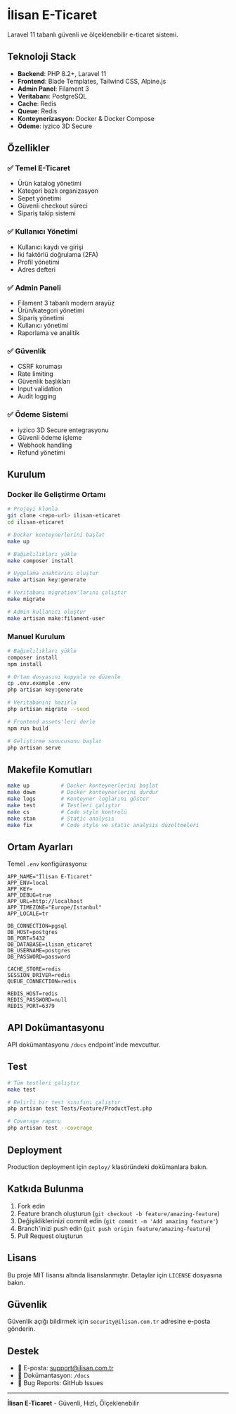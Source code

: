 # İlisan E-Ticaret

Laravel 11 tabanlı güvenli ve ölçeklenebilir e-ticaret sistemi.

## Teknoloji Stack

-   **Backend**: PHP 8.2+, Laravel 11
-   **Frontend**: Blade Templates, Tailwind CSS, Alpine.js
-   **Admin Panel**: Filament 3
-   **Veritabanı**: PostgreSQL
-   **Cache**: Redis
-   **Queue**: Redis
-   **Konteynerizasyon**: Docker & Docker Compose
-   **Ödeme**: iyzico 3D Secure

## Özellikler

### ✅ Temel E-Ticaret

-   Ürün katalog yönetimi
-   Kategori bazlı organizasyon
-   Sepet yönetimi
-   Güvenli checkout süreci
-   Sipariş takip sistemi

### ✅ Kullanıcı Yönetimi

-   Kullanıcı kaydı ve girişi
-   İki faktörlü doğrulama (2FA)
-   Profil yönetimi
-   Adres defteri

### ✅ Admin Paneli

-   Filament 3 tabanlı modern arayüz
-   Ürün/kategori yönetimi
-   Sipariş yönetimi
-   Kullanıcı yönetimi
-   Raporlama ve analitik

### ✅ Güvenlik

-   CSRF koruması
-   Rate limiting
-   Güvenlik başlıkları
-   Input validation
-   Audit logging

### ✅ Ödeme Sistemi

-   iyzico 3D Secure entegrasyonu
-   Güvenli ödeme işleme
-   Webhook handling
-   Refund yönetimi

## Kurulum

### Docker ile Geliştirme Ortamı

```bash
# Projeyi klonla
git clone <repo-url> ilisan-eticaret
cd ilisan-eticaret

# Docker konteynerlerini başlat
make up

# Bağımlılıkları yükle
make composer install

# Uygulama anahtarını oluştur
make artisan key:generate

# Veritabanı migration'larını çalıştır
make migrate

# Admin kullanıcı oluştur
make artisan make:filament-user
```

### Manuel Kurulum

```bash
# Bağımlılıkları yükle
composer install
npm install

# Ortam dosyasını kopyala ve düzenle
cp .env.example .env
php artisan key:generate

# Veritabanını hazırla
php artisan migrate --seed

# Frontend assets'leri derle
npm run build

# Geliştirme sunucusunu başlat
php artisan serve
```

## Makefile Komutları

```bash
make up          # Docker konteynerlerini başlat
make down        # Docker konteynerlerini durdur
make logs        # Konteyner loglarını göster
make test        # Testleri çalıştır
make cs          # Code style kontrolü
make stan        # Static analysis
make fix         # Code style ve static analysis düzeltmeleri
```

## Ortam Ayarları

Temel `.env` konfigürasyonu:

```env
APP_NAME="İlisan E-Ticaret"
APP_ENV=local
APP_KEY=
APP_DEBUG=true
APP_URL=http://localhost
APP_TIMEZONE="Europe/Istanbul"
APP_LOCALE=tr

DB_CONNECTION=pgsql
DB_HOST=postgres
DB_PORT=5432
DB_DATABASE=ilisan_eticaret
DB_USERNAME=postgres
DB_PASSWORD=password

CACHE_STORE=redis
SESSION_DRIVER=redis
QUEUE_CONNECTION=redis

REDIS_HOST=redis
REDIS_PASSWORD=null
REDIS_PORT=6379
```

## API Dokümantasyonu

API dokümantasyonu `/docs` endpoint'inde mevcuttur.

## Test

```bash
# Tüm testleri çalıştır
make test

# Belirli bir test sınıfını çalıştır
php artisan test Tests/Feature/ProductTest.php

# Coverage raporu
php artisan test --coverage
```

## Deployment

Production deployment için `deploy/` klasöründeki dokümanlara bakın.

## Katkıda Bulunma

1. Fork edin
2. Feature branch oluşturun (`git checkout -b feature/amazing-feature`)
3. Değişikliklerinizi commit edin (`git commit -m 'Add amazing feature'`)
4. Branch'inizi push edin (`git push origin feature/amazing-feature`)
5. Pull Request oluşturun

## Lisans

Bu proje MIT lisansı altında lisanslanmıştır. Detaylar için `LICENSE` dosyasına bakın.

## Güvenlik

Güvenlik açığı bildirmek için `security@ilisan.com.tr` adresine e-posta gönderin.

## Destek

-   📧 E-posta: support@ilisan.com.tr
-   📝 Dokümantasyon: `/docs`
-   🐛 Bug Reports: GitHub Issues

---

**İlisan E-Ticaret** - Güvenli, Hızlı, Ölçeklenebilir

